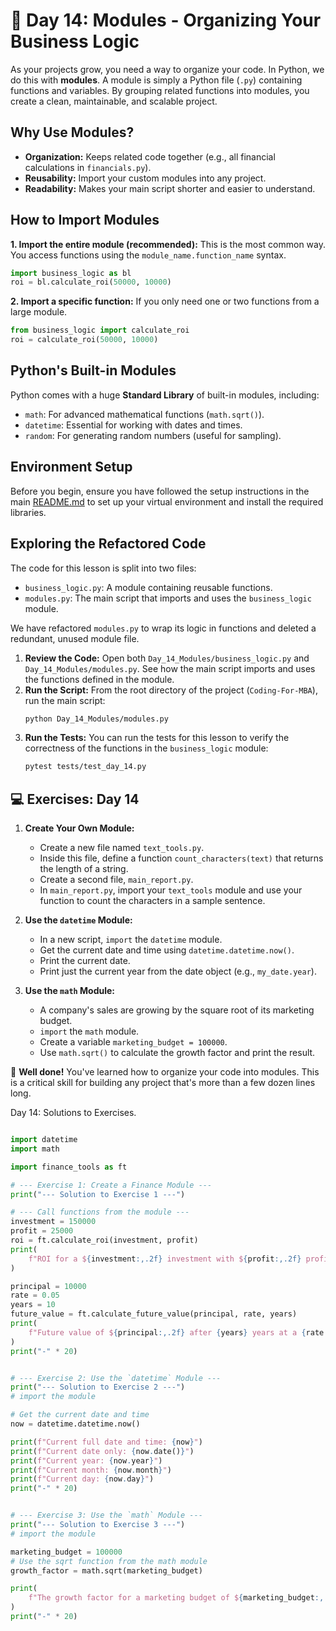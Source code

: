# 📘 Day 14: Modules - Organizing Your Business Logic

As your projects grow, you need a way to organize your code. In Python, we do this with **modules**. A module is simply a Python file (`.py`) containing functions and variables. By grouping related functions into modules, you create a clean, maintainable, and scalable project.

## Why Use Modules?

- **Organization:** Keeps related code together (e.g., all financial calculations in `financials.py`).
- **Reusability:** Import your custom modules into any project.
- **Readability:** Makes your main script shorter and easier to understand.

## How to Import Modules

**1. Import the entire module (recommended):**
This is the most common way. You access functions using the `module_name.function_name` syntax.

```python
import business_logic as bl
roi = bl.calculate_roi(50000, 10000)
```

**2. Import a specific function:**
If you only need one or two functions from a large module.

```python
from business_logic import calculate_roi
roi = calculate_roi(50000, 10000)
```

## Python's Built-in Modules

Python comes with a huge **Standard Library** of built-in modules, including:

- `math`: For advanced mathematical functions (`math.sqrt()`).
- `datetime`: Essential for working with dates and times.
- `random`: For generating random numbers (useful for sampling).

## Environment Setup

Before you begin, ensure you have followed the setup instructions in the main [README.md](../../README.md) to set up your virtual environment and install the required libraries.

## Exploring the Refactored Code

The code for this lesson is split into two files:

- `business_logic.py`: A module containing reusable functions.
- `modules.py`: The main script that imports and uses the `business_logic` module.

We have refactored `modules.py` to wrap its logic in functions and deleted a redundant, unused module file.

1. **Review the Code:** Open both `Day_14_Modules/business_logic.py` and `Day_14_Modules/modules.py`. See how the main script imports and uses the functions defined in the module.
1. **Run the Script:** From the root directory of the project (`Coding-For-MBA`), run the main script:
   ```bash
   python Day_14_Modules/modules.py
   ```
1. **Run the Tests:** You can run the tests for this lesson to verify the correctness of the functions in the `business_logic` module:
   ```bash
   pytest tests/test_day_14.py
   ```

## 💻 Exercises: Day 14

1. **Create Your Own Module:**

   - Create a new file named `text_tools.py`.
   - Inside this file, define a function `count_characters(text)` that returns the length of a string.
   - Create a second file, `main_report.py`.
   - In `main_report.py`, import your `text_tools` module and use your function to count the characters in a sample sentence.

1. **Use the `datetime` Module:**

   - In a new script, `import` the `datetime` module.
   - Get the current date and time using `datetime.datetime.now()`.
   - Print the current date.
   - Print just the current year from the date object (e.g., `my_date.year`).

1. **Use the `math` Module:**

   - A company's sales are growing by the square root of its marketing budget.
   - `import` the `math` module.
   - Create a variable `marketing_budget = 100000`.
   - Use `math.sqrt()` to calculate the growth factor and print the result.

🎉 **Well done!** You've learned how to organize your code into modules. This is a critical skill for building any project that's more than a few dozen lines long.

Day 14: Solutions to Exercises.

```python

import datetime
import math

import finance_tools as ft

# --- Exercise 1: Create a Finance Module ---
print("--- Solution to Exercise 1 ---")

# --- Call functions from the module ---
investment = 150000
profit = 25000
roi = ft.calculate_roi(investment, profit)
print(
    f"ROI for a ${investment:,.2f} investment with ${profit:,.2f} profit is: {roi:.2f}%"
)

principal = 10000
rate = 0.05
years = 10
future_value = ft.calculate_future_value(principal, rate, years)
print(
    f"Future value of ${principal:,.2f} after {years} years at a {rate * 100}% rate is: ${future_value:,.2f}"
)
print("-" * 20)


# --- Exercise 2: Use the `datetime` Module ---
print("--- Solution to Exercise 2 ---")
# import the module

# Get the current date and time
now = datetime.datetime.now()

print(f"Current full date and time: {now}")
print(f"Current date only: {now.date()}")
print(f"Current year: {now.year}")
print(f"Current month: {now.month}")
print(f"Current day: {now.day}")
print("-" * 20)


# --- Exercise 3: Use the `math` Module ---
print("--- Solution to Exercise 3 ---")
# import the module

marketing_budget = 100000
# Use the sqrt function from the math module
growth_factor = math.sqrt(marketing_budget)

print(
    f"The growth factor for a marketing budget of ${marketing_budget:,.2f} is {growth_factor:.2f}."
)
print("-" * 20)

```
